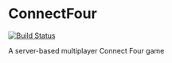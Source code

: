 # ConnectFour
[![Build Status](https://travis-ci.org/Shamus03/ConnectFour.svg?branch=master)](https://travis-ci.org/Shamus03/ConnectFour)

A server-based multiplayer Connect Four game
